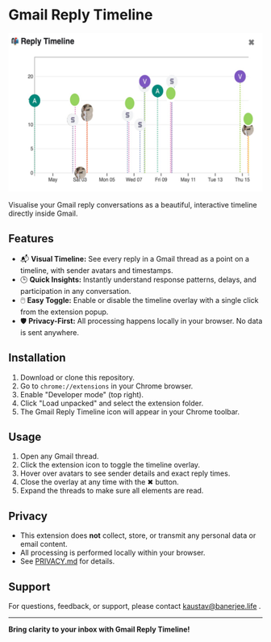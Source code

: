# Gmail Reply Timeline

[![screenshot](/screenshot.jpg)]([http://google.com.au/](https://github.com/kaustav1996/gmail-reply-timeline))


Visualise your Gmail reply conversations as a beautiful, interactive timeline directly inside Gmail.

## Features
- 📬 **Visual Timeline:** See every reply in a Gmail thread as a point on a timeline, with sender avatars and timestamps.
- 🕒 **Quick Insights:** Instantly understand response patterns, delays, and participation in any conversation.
- 🖱️ **Easy Toggle:** Enable or disable the timeline overlay with a single click from the extension popup.
- 🛡️ **Privacy-First:** All processing happens locally in your browser. No data is sent anywhere.

## Installation
1. Download or clone this repository.
2. Go to `chrome://extensions` in your Chrome browser.
3. Enable "Developer mode" (top right).
4. Click "Load unpacked" and select the extension folder.
5. The Gmail Reply Timeline icon will appear in your Chrome toolbar.

## Usage
1. Open any Gmail thread.
2. Click the extension icon to toggle the timeline overlay.
3. Hover over avatars to see sender details and exact reply times.
4. Close the overlay at any time with the ✖ button.
5. Expand the threads to make sure all elements are read.

## Privacy
- This extension does **not** collect, store, or transmit any personal data or email content.
- All processing is performed locally within your browser.
- See [PRIVACY.md](./PRIVACY.md) for details.

## Support
For questions, feedback, or support, please contact kaustav@banerjee.life .

---

**Bring clarity to your inbox with Gmail Reply Timeline!** 
